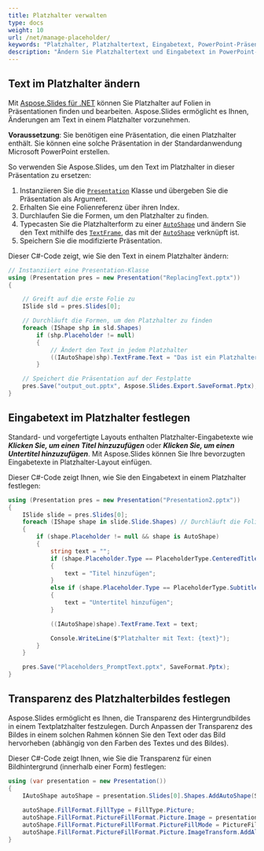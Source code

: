 ```yaml
---
title: Platzhalter verwalten
type: docs
weight: 10
url: /net/manage-placeholder/
keywords: "Platzhalter, Platzhaltertext, Eingabetext, PowerPoint-Präsentation, C#, Csharp, Aspose.Slides für .NET"
description: "Ändern Sie Platzhaltertext und Eingabetext in PowerPoint-Präsentationen in C# oder .NET"
---
```


## **Text im Platzhalter ändern**
Mit [Aspose.Slides für .NET](/slides/net/) können Sie Platzhalter auf Folien in Präsentationen finden und bearbeiten. Aspose.Slides ermöglicht es Ihnen, Änderungen am Text in einem Platzhalter vorzunehmen.

**Voraussetzung**: Sie benötigen eine Präsentation, die einen Platzhalter enthält. Sie können eine solche Präsentation in der Standardanwendung Microsoft PowerPoint erstellen.

So verwenden Sie Aspose.Slides, um den Text im Platzhalter in dieser Präsentation zu ersetzen:

1. Instanziieren Sie die [`Presentation`](https://reference.aspose.com/slides/net/aspose.slides/presentation) Klasse und übergeben Sie die Präsentation als Argument.
2. Erhalten Sie eine Folienreferenz über ihren Index.
3. Durchlaufen Sie die Formen, um den Platzhalter zu finden.
4. Typecasten Sie die Platzhalterform zu einer [`AutoShape`](https://reference.aspose.com/slides/net/aspose.slides/autoshape/) und ändern Sie den Text mithilfe des [`TextFrame`](https://reference.aspose.com/slides/net/aspose.slides/textframe/), das mit der [`AutoShape`](https://reference.aspose.com/slides/net/aspose.slides/autoshape/) verknüpft ist.
5. Speichern Sie die modifizierte Präsentation.

Dieser C#-Code zeigt, wie Sie den Text in einem Platzhalter ändern:

```c#
// Instanziiert eine Presentation-Klasse
using (Presentation pres = new Presentation("ReplacingText.pptx"))
{

    // Greift auf die erste Folie zu
    ISlide sld = pres.Slides[0];

    // Durchläuft die Formen, um den Platzhalter zu finden
    foreach (IShape shp in sld.Shapes)
        if (shp.Placeholder != null)
        {
            // Ändert den Text in jedem Platzhalter
            ((IAutoShape)shp).TextFrame.Text = "Das ist ein Platzhalter";
        }

    // Speichert die Präsentation auf der Festplatte
    pres.Save("output_out.pptx", Aspose.Slides.Export.SaveFormat.Pptx);
}
```


## **Eingabetext im Platzhalter festlegen**
Standard- und vorgefertigte Layouts enthalten Platzhalter-Eingabetexte wie ***Klicken Sie, um einen Titel hinzuzufügen*** oder ***Klicken Sie, um einen Untertitel hinzuzufügen***. Mit Aspose.Slides können Sie Ihre bevorzugten Eingabetexte in Platzhalter-Layout einfügen.

Dieser C#-Code zeigt Ihnen, wie Sie den Eingabetext in einem Platzhalter festlegen:

```c#
using (Presentation pres = new Presentation("Presentation2.pptx"))
{
    ISlide slide = pres.Slides[0];
    foreach (IShape shape in slide.Slide.Shapes) // Durchläuft die Folie
    {
        if (shape.Placeholder != null && shape is AutoShape)
        {
            string text = "";
            if (shape.Placeholder.Type == PlaceholderType.CenteredTitle) // PowerPoint zeigt "Klicken Sie, um einen Titel hinzuzufügen" an
            {
                text = "Titel hinzufügen";
            }
            else if (shape.Placeholder.Type == PlaceholderType.Subtitle) // Fügt Untertitel hinzu
            {
                text = "Untertitel hinzufügen";
            }

            ((IAutoShape)shape).TextFrame.Text = text;

            Console.WriteLine($"Platzhalter mit Text: {text}");
        }
    }

    pres.Save("Placeholders_PromptText.pptx", SaveFormat.Pptx);
}
```

## **Transparenz des Platzhalterbildes festlegen**

Aspose.Slides ermöglicht es Ihnen, die Transparenz des Hintergrundbildes in einem Textplatzhalter festzulegen. Durch Anpassen der Transparenz des Bildes in einem solchen Rahmen können Sie den Text oder das Bild hervorheben (abhängig von den Farben des Textes und des Bildes).

Dieser C#-Code zeigt Ihnen, wie Sie die Transparenz für einen Bildhintergrund (innerhalb einer Form) festlegen:

```c#
using (var presentation = new Presentation())
{
    IAutoShape autoShape = presentation.Slides[0].Shapes.AddAutoShape(ShapeType.Rectangle, 10, 10, 100, 100);
    
    autoShape.FillFormat.FillType = FillType.Picture;
    autoShape.FillFormat.PictureFillFormat.Picture.Image = presentation.Images.AddImage(File.ReadAllBytes("image.png"));
    autoShape.FillFormat.PictureFillFormat.PictureFillMode = PictureFillMode.Stretch;
    autoShape.FillFormat.PictureFillFormat.Picture.ImageTransform.AddAlphaModulateFixedEffect(75);
}
```